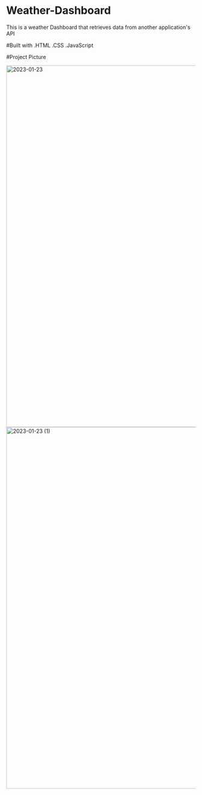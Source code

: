 # Weather-Dashboard
This is a weather Dashboard that retrieves data from another application's API

#Built with
.HTML
.CSS
.JavaScript

#Project Picture

<img width="960" alt="2023-01-23" src="https://user-images.githubusercontent.com/118027404/214134218-21fc54db-284d-4bbe-8fe1-c782614d0686.png">

<img width="960" alt="2023-01-23 (1)" src="https://user-images.githubusercontent.com/118027404/214134274-8a8995ff-9f85-4159-9b16-cc7d9e8cd419.png">
